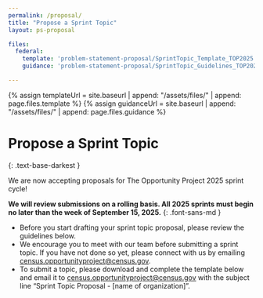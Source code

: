```yaml
---
permalink: /proposal/
title: "Propose a Sprint Topic"
layout: ps-proposal

files:
  federal:
    template: 'problem-statement-proposal/SprintTopic_Template_TOP2025.docx'
    guidance: 'problem-statement-proposal/SprintTopic_Guidelines_TOP2025.pdf'

---
```

{% assign templateUrl = site.baseurl | append: "/assets/files/" | append: page.files.template %}
{% assign guidanceUrl = site.baseurl | append: "/assets/files/" | append: page.files.guidance %}

# Propose a Sprint Topic
{: .text-base-darkest }

We are now accepting proposals for The Opportunity Project 2025 sprint cycle!

**We will review submissions on a rolling basis. All 2025 sprints must begin no later than the week of September 15, 2025.**
{: .font-sans-md }

- Before you start drafting your sprint topic proposal, please review the guidelines below.
- We encourage you to meet with our team before submitting a sprint topic. If you have not done so yet, please connect with us by emailing [census.opportunityproject@census.gov](mailto:census.opportunityproject@census.gov]).
- To submit a topic, please download and complete the template below and email it to  [census.opportunityproject@census.gov](mailto:census.opportunityproject@census.gov]) with the subject line “Sprint Topic Proposal - [name of organization]”.

